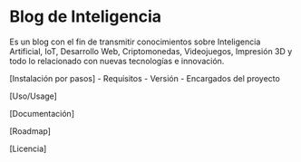 # Blog de Inteligencia

Es un blog con el fin de transmitir conocimientos sobre Inteligencia Artificial, IoT, Desarrollo Web, Criptomonedas, Videojuegos, Impresión 3D y todo lo relacionado con nuevas tecnologías e innovación.

[Instalación por pasos]
	- Requisitos
	- Versión
	- Encargados del proyecto

[Uso/Usage]

[Documentación]

[Roadmap]

[Licencia]

